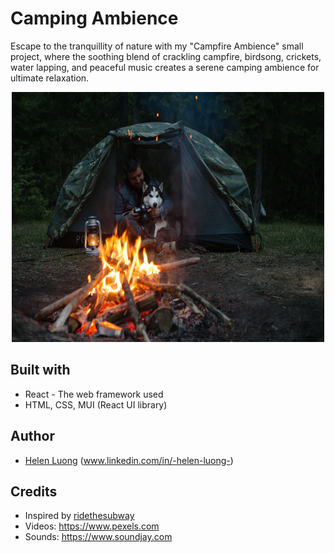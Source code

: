 # Camping Ambience

Escape to the tranquillity of nature with my "Campfire Ambience" small project, where the soothing blend of crackling campfire, birdsong, crickets, water lapping, and peaceful music creates a serene camping ambience for ultimate relaxation.

<p align="center">
  <img width="500" height="400" src="src/assets/Campfire.jpg">
</p>

## Built with

- React - The web framework used
- HTML, CSS, MUI (React UI library)

## Author

- [Helen Luong](https://github.com/tdhluong) (www.linkedin.com/in/-helen-luong-)

## Credits

- Inspired by [ridethesubway](https://vanessah9.github.io/ridethesubway/)
- Videos: https://www.pexels.com
- Sounds: https://www.soundjay.com
